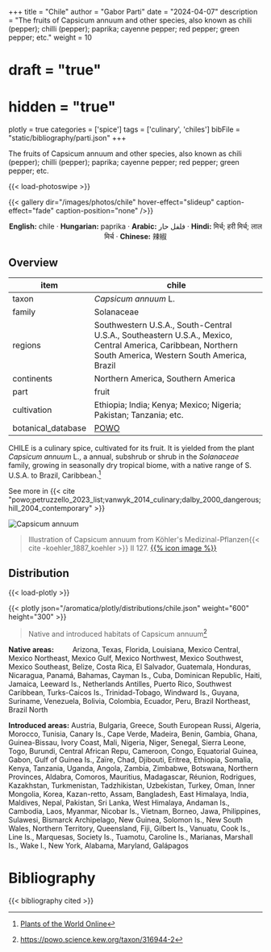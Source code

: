 +++
title = "Chile"
author = "Gabor Parti"
date = "2024-04-07"
description = "The fruits of Capsicum annuum and other species, also known as chili (pepper); chilli (pepper); paprika; cayenne pepper; red pepper; green pepper; etc."
weight = 10
# draft = "true"
# hidden = "true"
plotly = true
categories = ['spice']
tags = ['culinary', 'chiles']
bibFile = "static/bibliography/parti.json"
+++

The fruits of Capsicum annuum and other species, also known as chili (pepper); chilli (pepper); paprika; cayenne pepper; red pepper; green pepper; etc.

 [<i class="fab fa-wikipedia-w"></i>](https://en.wikipedia.org/wiki/Chili_pepper){{< load-photoswipe >}}

{{< gallery dir="/images/photos/chile" hover-effect="slideup" caption-effect="fade" caption-position="none" />}}

<center>

**English:** chile · **Hungarian:** paprika · **Arabic:** <span class="arabic-text" dir="rtl">فلفل حار</span> · **Hindi:** <span class="devanagari-text">मिर्च; हरी मिर्च; लाल मिर्च</span> · **Chinese:** <span class="traditional-chinese-text">辣椒</span>

</center>

## Overview

|       item       |                                                                          chile                                                                          |
|------------------|---------------------------------------------------------------------------------------------------------------------------------------------------------|
|       taxon      |                                                                   *Capsicum annuum* L.                                                                  |
|      family      |                                                                        Solanaceae                                                                       |
|      regions     |Southwestern U.S.A., South-Central U.S.A., Southeastern U.S.A., Mexico, Central America, Caribbean, Northern South America, Western South America, Brazil|
|    continents    |                                                            Northern America, Southern America                                                           |
|       part       |                                                                          fruit                                                                          |
|    cultivation   |                                            Ethiopia; India; Kenya; Mexico; Nigeria; Pakistan; Tanzania; etc.                                            |
|botanical_database|                                                   [POWO](https://powo.science.kew.org/taxon/316944-2)                                                   |

CHILE is a culinary spice, cultivated for its fruit. It is yielded from the plant *Capsicum annuum* L., a annual, subshrub or shrub in the *Solanaceae* family, growing in seasonally dry tropical biome, with a native range of S. U.S.A. to Brazil, Caribbean.[^powo_chile]

[^powo_chile]: [Plants of the World Online](https://powo.science.kew.org)

 See more in  {{< cite "powo;petruzzello_2023_list;vanwyk_2014_culinary;dalby_2000_dangerous;hill_2004_contemporary" >}}

![Capsicum annuum](/images/illustrations/chile.png?width=40rem "Illustration of Capsicum annuum from Köhler's Medizinal-Pflanzen")

>Illustration of Capsicum annuum from Köhler's Medizinal-Pflanzen{{< cite -koehler_1887_koehler >}} II 127. [{{% icon image %}}](https://www.biodiversitylibrary.org/item/10837#page/599/mode/1up)

## Distribution

{{< load-plotly >}}

{{< plotly json="/aromatica/plotly/distributions/chile.json" weight="600" height="300" >}}

>Native and introduced habitats of Capsicum annuum[^powo]

[^powo]: https://powo.science.kew.org/taxon/316944-2

<p style="text-align:left;">

**Native areas:** &ensp; &ensp; &ensp; Arizona, Texas, Florida, Louisiana, Mexico Central, Mexico Northeast, Mexico Gulf, Mexico Northwest, Mexico Southwest, Mexico Southeast, Belize, Costa Rica, El Salvador, Guatemala, Honduras, Nicaragua, Panamá, Bahamas, Cayman Is., Cuba, Dominican Republic, Haiti, Jamaica, Leeward Is., Netherlands Antilles, Puerto Rico, Southwest Caribbean, Turks-Caicos Is., Trinidad-Tobago, Windward Is., Guyana, Suriname, Venezuela, Bolivia, Colombia, Ecuador, Peru, Brazil Northeast, Brazil North

**Introduced areas:** Austria, Bulgaria, Greece, South European Russi, Algeria, Morocco, Tunisia, Canary Is., Cape Verde, Madeira, Benin, Gambia, Ghana, Guinea-Bissau, Ivory Coast, Mali, Nigeria, Niger, Senegal, Sierra Leone, Togo, Burundi, Central African Repu, Cameroon, Congo, Equatorial Guinea, Gabon, Gulf of Guinea Is., Zaïre, Chad, Djibouti, Eritrea, Ethiopia, Somalia, Kenya, Tanzania, Uganda, Angola, Zambia, Zimbabwe, Botswana, Northern Provinces, Aldabra, Comoros, Mauritius, Madagascar, Réunion, Rodrigues, Kazakhstan, Turkmenistan, Tadzhikistan, Uzbekistan, Turkey, Oman, Inner Mongolia, Korea, Kazan-retto, Assam, Bangladesh, East Himalaya, India, Maldives, Nepal, Pakistan, Sri Lanka, West Himalaya, Andaman Is., Cambodia, Laos, Myanmar, Nicobar Is., Vietnam, Borneo, Jawa, Philippines, Sulawesi, Bismarck Archipelago, New Guinea, Solomon Is., New South Wales, Northern Territory, Queensland, Fiji, Gilbert Is., Vanuatu, Cook Is., Line Is., Marquesas, Society Is., Tuamotu, Caroline Is., Marianas, Marshall Is., Wake I., New York, Alabama, Maryland, Galápagos

</p>



# Bibliography

{{< bibliography cited >}}

